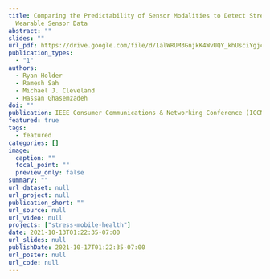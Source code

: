 ```yaml
---
title: Comparing the Predictability of Sensor Modalities to Detect Stress from
  Wearable Sensor Data
abstract: ""
slides: ""
url_pdf: https://drive.google.com/file/d/1alWRUM3GnjkK4WvUQY_khUsciYgjcwvQ/view?usp=sharing
publication_types:
  - "1"
authors:
  - Ryan Holder
  - Ramesh Sah
  - Michael J. Cleveland
  - Hassan Ghasemzadeh
doi: ""
publication: IEEE Consumer Communications & Networking Conference (ICCNC), 2022.
featured: true
tags:
  - featured
categories: []
image:
  caption: ""
  focal_point: ""
  preview_only: false
summary: ""
url_dataset: null
url_project: null
publication_short: ""
url_source: null
url_video: null
projects: ["stress-mobile-health"]
date: 2021-10-13T01:22:35-07:00
url_slides: null
publishDate: 2021-10-17T01:22:35-07:00
url_poster: null
url_code: null
---
```

